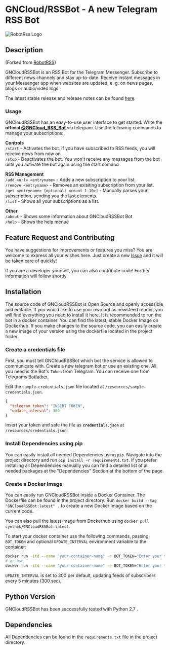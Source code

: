 # GNCloud/RSSBot - A new Telegram RSS Bot

![RobotRss Logo](logo/text/robotrss_logo_text_512.png)

## Description

(Forked from [RobotRSS][robotrss])

GNCloudRSSBot is an RSS Bot for the Telegram Messenger. Subscribe to different news channels and stay up-to-date. Receive instant messages in your Messenger app when websites are updated, e. g. on news pages, blogs or audio/video logs.

The latest stable release and release notes can be found [here][ba8097ee].

  [robotrss]: https://github.com/gnconsulting/telegram-robot-rss "robotrss"
  [ba8097ee]: https://github.com/gnconsulting/telegram-robot-rss/releases "releases"

### Usage

GNCloudRSSBot has an easy-to-use user interface to get started. Write the **official [@GNCloud_RSS_Bot][2f7e3ad7]** via telegram. Use the following commands to manage your subscriptions:

[2f7e3ad7]: https://t.me/GNCloud_RSS_Bot "GNCloudRSSBot"

**Controls**  
`/start` - Activates the bot. If you have subscribed to RSS feeds, you will receive news from now on  
`/stop` - Deactivates the bot. You won't receive any messages from the bot until you activate the bot again using the start comand

**RSS Management**  
`/add <url> <entryname>` - Adds a new subscription to your list.  
`/remove <entryname>` - Removes an exisiting subscription from your list.  
`/get <entryname> [optional: <count 1-10>]` - Manually parses your subscription, sending you the last <count> elements.  
`/list` - Shows all your subscriptions as a list.

**Other**  
`/about` - Shows some information about GNCloudRSSBot Bot  
`/help` - Shows the help menue

## Feature Request and Contributing

You have suggestions for improvements or features you miss? You are welcome to express all your wishes here. Just create a new [Issue][e872f832] and it will be taken care of quickly!

[e872f832]: https://github.com/gnconsulting/telegram-robot-rss/issues "GNCloudRSSBot Issues"

If you are a developer yourself, you can also contribute code! Further information will follow shortly.

## Installation

The source code of GNCloudRSSBot is Open Source and openly accessible and editable. If you would like to use your own bot as newsfeed reader, you will find everything you need to install it here. It is recommended to run the bot in a docker container. You can find the latest, stable Docker Image on Dockerhub. If you make changes to the source code, you can easily create a new image of your version using the dockerfile located in the project folder.

### Create a credentials file

First, you must tell GNCloudRSSBot which bot the service is allowed to communicate with. Create a new telegram bot or use an existing one. All you need is the Bot's `Token` from Telegram. You can receive one from Telegrams [Botfather][db6676cf].

Edit the `sample-credentials.json` file located at `/resources/sample-credentials.json`.

```json
{
  "telegram_token": "INSERT TOKEN",
  "update_interval": 300
}
```

Insert your token and safe the file as **`credentials.json`** at `/resources/credentials.json`!

  [db6676cf]: tg://resolve?domain=BotFather "Botfather"

### Install Dependencies using pip

You can easily install all needed Dependencies using `pip`. Navigate into the project directory and run `pip install -r requirements.txt`. If you prefer installing all Dependencies manually you can find a detailed list of all needed packages at the "Dependencies" Section at the bottom of the page.

### Create a Docker Image

You can easily run GNCloudRSSBot inside a Docker Container. The Dockerfile can be found in the project directory. Run `docker build --tag "GNCloudRSSBot:latest" .` to create a new Docker Image based on the current code.

You can also pull the latest image from Dockerhub using `docker pull cynthek/GNCloudRSSBot:latest`.

To start your docker container use the following commands, passing `BOT_TOKEN` and optional `UPDATE_INTERVAL` environment variable to the container:

```bash
docker run -itd --name "your-container-name" -e BOT_TOKEN="Enter your token" robotrss:latest
# or use
docker run -itd --name "your-container-name" -e BOT_TOKEN="Enter your token" -e UPDATE_INTERVAL=<Number in Minutes> robotrss:latest
```

`UPDATE_INTERVAL` is set to 300 per default, updating feeds of subscribers every 5 minutes (300 sec).

## Python Version

GNCloudRSSBot has been successfully tested with Python 2.7 .

## Dependencies

All Dependencies can be found in the `requirements.txt` file in the project directory.

